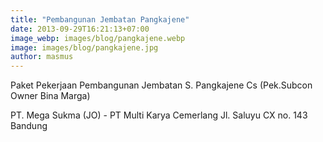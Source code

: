 ```yaml
---
title: "Pembangunan Jembatan Pangkajene"
date: 2013-09-29T16:21:13+07:00
image_webp: images/blog/pangkajene.webp
image: images/blog/pangkajene.jpg
author: masmus
---
```


Paket Pekerjaan Pembangunan Jembatan S. Pangkajene Cs (Pek.Subcon Owner Bina Marga)

PT. Mega Sukma (JO) - PT Multi Karya Cemerlang Jl. Saluyu CX no. 143 Bandung